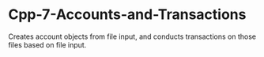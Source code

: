 # Cpp-7-Accounts-and-Transactions
Creates account objects from file input, and conducts transactions on those files based on file input.
